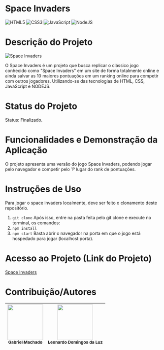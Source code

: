 # Space Invaders

![HTML5](https://img.shields.io/badge/html5-%23E34F26.svg?style=for-the-badge&logo=html5&logoColor=white)
![CSS3](https://img.shields.io/badge/css3-%231572B6.svg?style=for-the-badge&logo=css3&logoColor=white)
![JavaScript](https://img.shields.io/badge/javascript-%23323330.svg?style=for-the-badge&logo=javascript&logoColor=%23F7DF1E)
![NodeJS](https://img.shields.io/badge/node.js-6DA55F?style=for-the-badge&logo=node.js&logoColor=white)


# Descrição do Projeto
![Space Invaders](cover.png)


O Space Invaders é um projeto que busca replicar o clássico jogo conhecido como "Space Invaders" em um site de forma totalmente online e ainda salvar as 10 maiores pontuações em um ranking online para competir com outros jogadores. Utilizando-se das tecnologias de HTML, CSS, JavaScript e NODEJS.

# Status do Projeto
Status: Finalizado.

# Funcionalidades e Demonstração da Aplicação
O projeto apresenta uma versão do jogo Space Invaders, podendo jogar pelo navegador e competir pelo 1º lugar do rank de pontuações.

# Instruções de Uso
Para jogar o space invaders localmente, deve ser feito o clonamento deste repositório.
1. `git clone`
Após isso, entre na pasta feita pelo git clone e execute no terminal, os comandos:
2. `npm install`
3. `npm start`
Basta abrir o navegador na porta em que o jogo está hospedado para jogar (localhost:porta).

# Acesso ao Projeto (Link do Projeto)
[Space Invaders](https://space.fabsoftware.itp.ifsp.edu.br/)

# Contribuição/Autores
 [<img loading="lazy" src="https://avatars.githubusercontent.com/u/103156444?v=4" width=115><br><sub>Gabriel Machado</sub>](https://github.com/gabs1m) | [<img loading="lazy" src="https://avatars.githubusercontent.com/u/71268759?v=4" width=115><br><sub>Leonardo Domingos da Luz</sub>](https://github.com/leonardoDluz) | 
| :---: | :---: |
